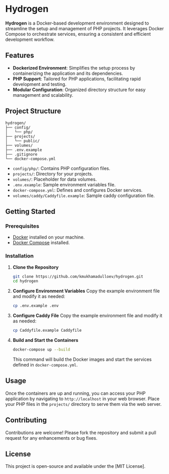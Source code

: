 # Hydrogen
**Hydrogen** is a Docker-based development environment designed to streamline the setup and management of PHP projects. It leverages Docker Compose to orchestrate services, ensuring a consistent and efficient development workflow.

## Features
* **Dockerized Environment**: Simplifies the setup process by containerizing the application and its dependencies.
* **PHP Support**: Tailored for PHP applications, facilitating rapid development and testing.
* **Modular Configuration**: Organized directory structure for easy management and scalability.

## Project Structure

```
hydrogen/
├── config/
│   └── php/
├── projects/
│   └── public/
├── volumes/
├── .env.example
├── .gitignore
└── docker-compose.yml
```

* `config/php/`: Contains PHP configuration files.
* `projects/`: Directory for your projects.
* `volumes/`: Placeholder for data volumes.
* `.env.example`: Sample environment variables file.
* `docker-compose.yml`: Defines and configures Docker services.
* `volumes/caddy/Caddyfile.example`: Sample caddy configuration file.

## Getting Started

### Prerequisites

* [Docker](https://www.docker.com/get-started) installed on your machine.
* [Docker Compose](https://docs.docker.com/compose/install/) installed.

### Installation

1. **Clone the Repository**
   ```bash
   git clone https://github.com/kmukhamadulloev/hydrogen.git
   cd hydrogen
   ```

2. **Configure Environment Variables**
   Copy the example environment file and modify it as needed:
   ```bash
   cp .env.example .env
   ```

3. **Configure Caddy File**
   Copy the example environment file and modify it as needed:
   ```bash
   cp Caddyfile.example Caddyfile
   ```

3. **Build and Start the Containers**
   ```bash
   docker-compose up --build
   ```
   This command will build the Docker images and start the services defined in `docker-compose.yml`.

## Usage
Once the containers are up and running, you can access your PHP application by navigating to `http://localhost` in your web browser. Place your PHP files in the `projects/` directory to serve them via the web server.

## Contributing
Contributions are welcome! Please fork the repository and submit a pull request for any enhancements or bug fixes.

## License
This project is open-source and available under the [MIT License].